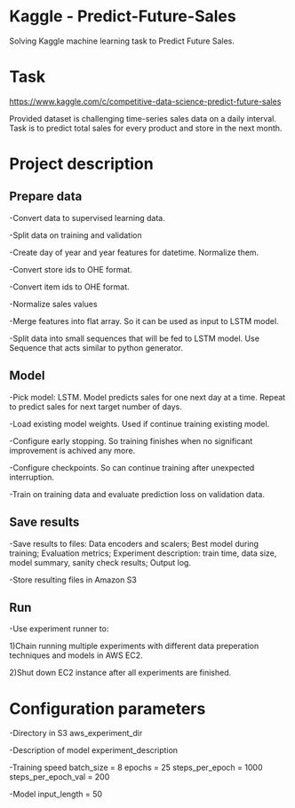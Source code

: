 # Kaggle - Predict-Future-Sales
Solving Kaggle machine learning task to Predict Future Sales.


# Task
https://www.kaggle.com/c/competitive-data-science-predict-future-sales

Provided dataset is challenging time-series sales data on a daily interval.
Task is to predict total sales for every product and store in the next month. 


# Project description
## Prepare data

-Convert data to supervised learning data. 

-Split data on training and validation

-Create day of year and year features for datetime.
Normalize them.

-Convert store ids to OHE format.

-Convert item ids to OHE format.

-Normalize sales values

-Merge features into flat array. So it can be used as input to LSTM model.

-Split data into small sequences that will be fed to LSTM model.
Use Sequence that acts similar to python generator.


## Model
-Pick model: LSTM.
Model predicts sales for one next day at a time. 
Repeat to predict sales for next target number of days.

-Load existing model weights. Used if continue training existing model.

-Configure early stopping. So training finishes when no significant improvement is achived any more.

-Configure checkpoints. So can continue training after unexpected interruption.

-Train on training data and evaluate prediction loss on validation data.


## Save results
-Save results to files:
Data encoders and scalers;
Best model during training;
Evaluation metrics;
Experiment description: train time, data size, model summary, sanity check results;
Output log.

-Store resulting files in Amazon S3 


## Run 
-Use experiment runner to:

1)Chain running multiple experiments with different data preperation techniques and models in AWS EC2.

2)Shut down EC2 instance after all experiments are finished.


# Configuration parameters
-Directory in S3
aws_experiment_dir

-Description of model
experiment_description

-Training speed
batch_size = 8
epochs = 25
steps_per_epoch = 1000
steps_per_epoch_val = 200

-Model
input_length = 50

